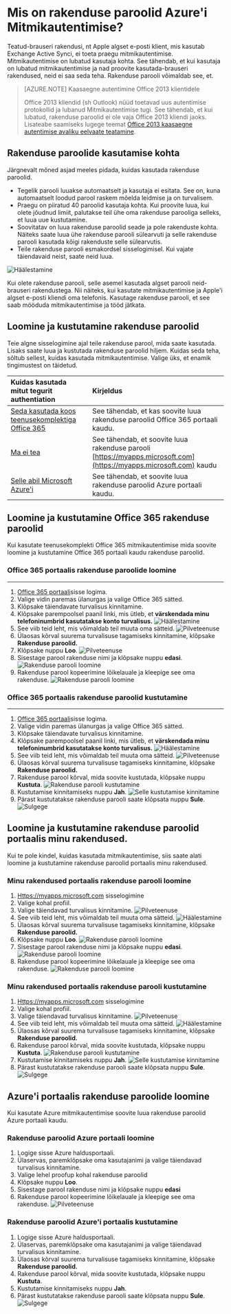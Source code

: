 <properties
    pageTitle="Mis on Azure MFA rakenduse paroolid?"
    description="Selle lehe aitab kasutajatel mõista, mis on rakenduse paroolid ja mida nad on kasutatakse koos arvesse Azure'i MFA."
    services="multi-factor-authentication"
    documentationCenter=""
    authors="kgremban"
    manager="femila"
    editor="curtland"/>

<tags
    ms.service="multi-factor-authentication"
    ms.workload="identity"
    ms.tgt_pltfrm="na"
    ms.devlang="na"
    ms.topic="article"
    ms.date="08/04/2016"
    ms.author="kgremban"/>



# <a name="what-are-app-passwords-in-azure-multi-factor-authentication"></a>Mis on rakenduse paroolid Azure'i Mitmikautentimise?

Teatud-brauseri rakendusi, nt Apple algset e-posti klient, mis kasutab Exchange Active Synci, ei toeta praegu mitmikautentimise. Mitmikautentimise on lubatud kasutaja kohta. See tähendab, et kui kasutaja on lubatud mitmikautentimise ja nad proovite kasutada-brauseri rakendused, neid ei saa seda teha. Rakenduse parooli võimaldab see, et.

>[AZURE.NOTE] Kaasaegne autentimine Office 2013 klientidele
>
> Office 2013 kliendid (sh Outlook) nüüd toetavad uus autentimise protokollid ja lubanud Mitmikautentimise tugi.  See tähendab, et kui lubatud, rakenduse paroolid ei ole vaja Office 2013 kliendi jaoks.  Lisateabe saamiseks lugege teemat [Office 2013 kaasaegne autentimise avaliku eelvaate teatamine](https://blogs.office.com/2015/03/23/office-2013-modern-authentication-public-preview-announced/).

## <a name="how-to-use-app-passwords"></a>Rakenduse paroolide kasutamise kohta

Järgnevalt mõned asjad meeles pidada, kuidas kasutada rakenduse paroolid.

- Tegelik parooli luuakse automaatselt ja kasutaja ei esitata. See on, kuna automaatselt loodud parool raskem mõelda leidmise ja on turvalisem.
- Praegu on piiratud 40 paroolid kasutaja kohta. Kui proovite luua, kui olete jõudnud limiit, palutakse teil ühe oma rakenduse parooliga selleks, et luua uue kustutamine.
- Soovitatav on luua rakenduse paroolid seade ja pole rakenduste kohta. Näiteks saate luua ühe rakenduse parooli sülearvuti ja selle rakenduse parooli kasutada kõigi rakenduste selle sülearvutis.
- Teile rakenduse parooli esmakordsel sisselogimisel.  Kui vajate täiendavaid neist, saate neid luua.

![Häälestamine](./media/multi-factor-authentication-end-user-app-passwords/app.png)

Kui olete rakenduse parooli, selle asemel kasutada algset parooli neid-brauseri rakendustega.  Nii näiteks, kui kasutate mitmikautentimise ja Apple'i algset e-posti kliendi oma telefonis.  Kasutage rakenduse parooli, et see saab mööduda mitmikautentimise ja tööd jätkata.

## <a name="creating-and-deleting-app-passwords"></a>Loomine ja kustutamine rakenduse paroolid
Teie algne sisselogimine ajal teile rakenduse parool, mida saate kasutada.  Lisaks saate luua ja kustutada rakenduse paroolid hiljem.  Kuidas seda teha, sõltub sellest, kuidas kasutada mitmikautentimise.  Valige üks, et enamik tingimustest on täidetud.

Kuidas kasutada mitut tegurit authentiation|Kirjeldus
:------------- | :------------- |
[Seda kasutada koos teenusekomplektiga Office 365](#creating-and-deleting-app-passwords-with-office-365)|  See tähendab, et kas soovite luua rakenduse paroolid Office 365 portaali kaudu.
[Ma ei tea](#creating-and-deleting-app-passwords-with-myapps-portal)|See tähendab, et soovite luua rakenduse parooli [https://myapps.microsoft.com](https://myapps.microsoft.com) kaudu
[Selle abil Microsoft Azure'i](#create-app-passwords-in-the-azure-portal)| See tähendab, et soovite luua rakenduse paroolid Azure portaali kaudu.

## <a name="creating-and-deleting-app-passwords-with-office-365"></a>Loomine ja kustutamine Office 365 rakenduse paroolid

Kui kasutate teenusekomplekti Office 365 mitmikautentimise mida soovite loomine ja kustutamine Office 365 portaali kaudu rakenduse paroolid.

### <a name="to-create-app-passwords-in-the-office-365-portal"></a>Office 365 portaalis rakenduse paroolide loomine
--------------------------------------------------------------------------------

1. [Office 365 portaali](https://login.microsoftonline.com/)sisse logima.
2. Valige vidin paremas ülanurgas ja valige Office 365 sätted.
3. Klõpsake täiendavate turvalisus kinnitamine.
4. Klõpsake parempoolsel paanil linki, mis ütleb, et **värskendada minu telefoninumbrid kasutatakse konto turvalisus.** 
 ![Häälestamine](./media/multi-factor-authentication-end-user-manage/o365a.png)
5. See viib teid leht, mis võimaldab teil muuta oma sätteid.
![Pilveteenuse](./media/multi-factor-authentication-end-user-manage/o365b.png)
6. Ülaosas kõrval suurema turvalisuse tagamiseks kinnitamine, klõpsake **Rakenduse paroolid.**
7. Klõpsake nuppu **Loo**.
![Pilveteenuse](./media/multi-factor-authentication-end-user-app-passwords-create-o365/apppass.png)
8. Sisestage parool rakenduse nimi ja klõpsake nuppu **edasi**.
![Rakenduse parooli loomine](./media/multi-factor-authentication-end-user-app-passwords/create1.png)
9. Rakenduse parool kopeerimine lõikelauale ja kleepige see oma rakenduse.
![Rakenduse parooli loomine](./media/multi-factor-authentication-end-user-app-passwords/create2.png)


### <a name="to-delete-app-passwords-using-the-office-365-portal"></a>Office 365 portaalis rakenduse paroolid kustutamine
--------------------------------------------------------------------------------


1. [Office 365 portaali](https://login.microsoftonline.com/)sisse logima.
2. Valige vidin paremas ülanurgas ja valige Office 365 sätted.
3. Klõpsake täiendavate turvalisus kinnitamine.
4. Klõpsake parempoolsel paanil linki, mis ütleb, et **värskendada minu telefoninumbrid kasutatakse konto turvalisus.** 
 ![Häälestamine](./media/multi-factor-authentication-end-user-manage/o365a.png)
5. See viib teid leht, mis võimaldab teil muuta oma sätteid.
![Pilveteenuse](./media/multi-factor-authentication-end-user-manage/o365b.png)
6. Ülaosas kõrval suurema turvalisuse tagamiseks kinnitamine, klõpsake **Rakenduse paroolid.**
7. Rakenduse parool kõrval, mida soovite kustutada, klõpsake nuppu **Kustuta**.
![Rakenduse parooli kustutamine](./media/multi-factor-authentication-end-user-app-passwords/delete1.png)
8. Kustutamise kinnitamiseks nuppu **Jah**.
![Selle kustutamise kinnitamine](./media/multi-factor-authentication-end-user-app-passwords/delete2.png)
9. Pärast kustutatakse rakenduse parooli saate klõpsata nuppu **Sule**.
![Sulgege](./media/multi-factor-authentication-end-user-app-passwords/delete3.png)


## <a name="creating-and-deleting-app-passwords-with-myapps-portal"></a>Loomine ja kustutamine rakenduse paroolid portaalis minu rakendused.
Kui te pole kindel, kuidas kasutada mitmikautentimise, siis saate alati loomine ja kustutamine rakenduse paroolid portaalis minu rakendused.

### <a name="to-create-an-app-password-using-the-myapps-portal"></a>Minu rakendused portaalis rakenduse parooli loomine

1. [Https://myapps.microsoft.com](https://myapps.microsoft.com) sisselogimine
2. Valige kohal profiil.
3. Valige täiendavad turvalisus kinnitamine.
![Pilveteenuse](./media/multi-factor-authentication-end-user-manage/myapps1.png)
4. See viib teid leht, mis võimaldab teil muuta oma sätteid.
![Häälestamine](./media/multi-factor-authentication-end-user-manage-myapps/proofup.png)
5. Ülaosas kõrval suurema turvalisuse tagamiseks kinnitamine, klõpsake **Rakenduse paroolid.**
6. Klõpsake nuppu **Loo**.
![Rakenduse parooli loomine](./media/multi-factor-authentication-end-user-app-passwords/create3.png)
7. Sisestage parool rakenduse nimi ja klõpsake nuppu **edasi**.
![Rakenduse parooli loomine](./media/multi-factor-authentication-end-user-app-passwords/create1.png)
8. Rakenduse parool kopeerimine lõikelauale ja kleepige see oma rakenduse.
![Rakenduse parooli loomine](./media/multi-factor-authentication-end-user-app-passwords/create2.png)

### <a name="to-delete-an-app-password-using-the-myapps-portal"></a>Minu rakendused portaalis rakenduse parooli kustutamine

1. [Https://myapps.microsoft.com](https://myapps.microsoft.com) sisselogimine
2. Valige kohal profiil.
3. Valige täiendavad turvalisus kinnitamine.
![Pilveteenuse](./media/multi-factor-authentication-end-user-manage/myapps1.png)
4. See viib teid leht, mis võimaldab teil muuta oma sätteid.
![Häälestamine](./media/multi-factor-authentication-end-user-manage-myapps/proofup.png)
5. Ülaosas kõrval suurema turvalisuse tagamiseks kinnitamine, klõpsake **Rakenduse paroolid.**
6. Rakenduse parool kõrval, mida soovite kustutada, klõpsake nuppu **Kustuta**.
![Rakenduse parooli kustutamine](./media/multi-factor-authentication-end-user-app-passwords/delete1.png)
7. Kustutamise kinnitamiseks nuppu **Jah**.
![Selle kustutamise kinnitamine](./media/multi-factor-authentication-end-user-app-passwords/delete2.png)
8. Pärast kustutatakse rakenduse parooli saate klõpsata nuppu **Sule**.
![Sulgege](./media/multi-factor-authentication-end-user-app-passwords/delete3.png)


## <a name="create-app-passwords-in-the-azure-portal"></a>Azure'i portaalis rakenduse paroolide loomine

Kui kasutate Azure mitmikautentimise soovite luua rakenduse paroolid Azure portaali kaudu.

### <a name="to-create-app-passwords-in-the-azure-portal"></a>Rakenduse paroolid Azure portaali loomine

1. Logige sisse Azure haldusportaali.
2. Ülaservas, paremklõpsake oma kasutajanimi ja valige täiendavad turvalisus kinnitamine.
3. Valige lehel proofup kohal rakenduse paroolid
4. Klõpsake nuppu **Loo**.
5. Sisestage parool rakenduse nimi ja klõpsake nuppu **edasi**
6. Rakenduse parool kopeerimine lõikelauale ja kleepige see oma rakenduse.
![Pilveteenuse](./media/multi-factor-authentication-end-user-app-passwords-create-azure/app2.png)

### <a name="to-delete-app-passwords-in-the-azure-portal"></a>Rakenduse paroolid Azure'i portaalis kustutamine

1. Logige sisse Azure haldusportaali.
2. Ülaservas, paremklõpsake oma kasutajanimi ja valige täiendavad turvalisus kinnitamine.
3. Ülaosas kõrval suurema turvalisuse tagamiseks kinnitamine, klõpsake **Rakenduse paroolid.**
4. Rakenduse parool kõrval, mida soovite kustutada, klõpsake nuppu **Kustuta**.
5. Kustutamise kinnitamiseks nuppu **Jah**.
6. Pärast kustutatakse rakenduse parooli saate klõpsata nuppu **Sule**.
![Sulgege](./media/multi-factor-authentication-end-user-app-passwords/delete3.png)
